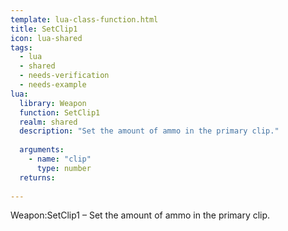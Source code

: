 ```yaml
---
template: lua-class-function.html
title: SetClip1
icon: lua-shared
tags:
  - lua
  - shared
  - needs-verification
  - needs-example
lua:
  library: Weapon
  function: SetClip1
  realm: shared
  description: "Set the amount of ammo in the primary clip."
  
  arguments:
    - name: "clip"
      type: number
  returns:
    
---
```


<div class="lua__search__keywords">
Weapon:SetClip1 &#x2013; Set the amount of ammo in the primary clip.
</div>
